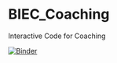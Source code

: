 # BIEC_Coaching
Interactive Code for Coaching

[![Binder](https://mybinder.org/badge_logo.svg)](https://mybinder.org/v2/gh/BIEC-Coaching/BIEC_Coaching/HEAD)
